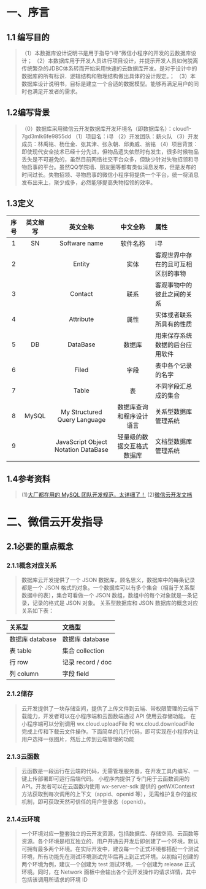 # 一、序言
## 1.1 编写目的
 >（1）本数据库设计说明书是用于指导“i寻”微信小程序的开发的云数据库设计；
 >（2）本数据库用于开发人员进行项目设计，并提示开发人员如何脱离传统繁杂的JDBC体系转而开始采用快速的云数据库开发。是对于设计中的数据库的所有标识．逻辑结构和物理结构做出具体的设计规定。；
 >（3）本数据库设计说明书，目标是建立一个合适的数据模型。能够再满足用户的同时也满足开发者的需求。
 

## 1.2编写背景
>（0）数据库采用微信云开发数据库开发环境名（即数据库名）：cloud1-7gd3mlk6fe9855dd
>（1）项目名：i寻
>（2）开发团队：薪火队
>（3）开发成员：林禹铭、杨仕金、张其津、张永朝、邱勇威、翁铭
>（4）项目背景：即使现代安全技术已经十分先进，但物品遗失依然时有发生，很多时候物品丢失是不可避免的，虽然目前网络社交平台众多，但缺少针对失物招领和寻物启事的平台。虽然QQ学院墙、朋友圈等都有类似消息发布，但是发布的时间过长。失物招领、寻物启事的微信小程序将提供一个平台，统一将消息发布出来上，聚少成多，必然能够提高失物招领的效率。



## 1.3定义
 | 序号 | 英文缩写 |  英文全称 | 中文全称 | 属性 |
 | :-------------------: | :---------------:| :-------------------: | :---------------:|:---------------|
 | 1 | SN |Software name| 软件名称 | i寻 |
 | 2 | | Entity  | 实体 | 客观世界中存在的且可互相区别的事物 |
 | 3 | | Contact | 联系  |客观事物中的彼此之间的关系|
 | 4 | | Attribute | 属性  | 实体或者联系所具有的性质 |
 | 5 | DB | DataBase   | 数据库 | 用来保存系统数据的后台应用软件 |
 | 6 | | Filed | 字段  | 表中各个记录的名字 |
 | 7 | | Table  | 表  | 不同字段汇总成的集合 |
 | 8 | MySQL |My Structured Query Language  | 数据库查询和程序设计语言  | 关系型数据库管理系统|
 | 9 || JavaScript Object Notation DataBase | 轻量级的数据交互格式数据库 | 文档型数据库管理系统|

## 1.4参考资料
> (1)[大厂都在用的 MySQL 团队开发规范，太详细了！](https://blog.csdn.net/weixin_41996102/article/details/120955077)
> (2)[微信云开发文档](https://developers.weixin.qq.com/miniprogram/dev/wxcloud/basis/capabilities.html#%E6%95%B0%E6%8D%AE%E5%BA%93)



# 二、微信云开发指导
## 2.1必要的重点概念

### 2.1.1概念对应关系
>数据库云开发提供了一个 JSON 数据库，顾名思义，数据库中的每条记录都是一个 JSON 格式的对象。一个数据库可以有多个集合（相当于关系型数据中的表），集合可看做一个 JSON 数组，数组中的每个对象就是一条记录，记录的格式是 JSON 对象。
>关系型数据库和 JSON 数据库的概念对应关系如下表：


 | 关系型 | 文档型 |
 | :-------------------| :---------------|
 | 数据库 database | 数据库 database |
 | 表 table | 集合 collection |
 | 行 row | 记录 record / doc  |
 | 列 column| 字段 field |

### 2.1.2储存

>云开发提供了一块存储空间，提供了上传文件到云端、带权限管理的云端下载能力，开发者可以在小程序端和云函数端通过 API 使用云存储功能。
在小程序端可以分别调用 wx.cloud.uploadFile 和 wx.cloud.downloadFile 完成上传和下载云文件操作。下面简单的几行代码，即可实现在小程序内让用户选择一张图片，然后上传到云端管理的功能

### 2.1.3云函数
> 云函数是一段运行在云端的代码，无需管理服务器，在开发工具内编写、一键上传部署即可运行后端代码。
小程序内提供了专门用于云函数调用的 API。开发者可以在云函数内使用 wx-server-sdk 提供的 getWXContext 方法获取到每次调用的上下文（appid、openid 等），无需维护复杂的鉴权机制，即可获取天然可信任的用户登录态（openid）。

### 2.1.4云环境
>一个环境对应一整套独立的云开发资源，包括数据库、存储空间、云函数等资源。各个环境是相互独立的，用户开通云开发后即创建了一个环境，默认可拥有最多两个环境。在实际开发中，建议每一个正式环境都搭配一个测试环境，所有功能先在测试环境测试完毕后再上到正式环境。以初始可创建的两个环境为例，建议一个创建为 test 测试环境，一个创建为 release 正式环境。同时，在 Network 面板中会输出各个云开发操作的请求详情，其中包括该调用所请求的环境 ID
